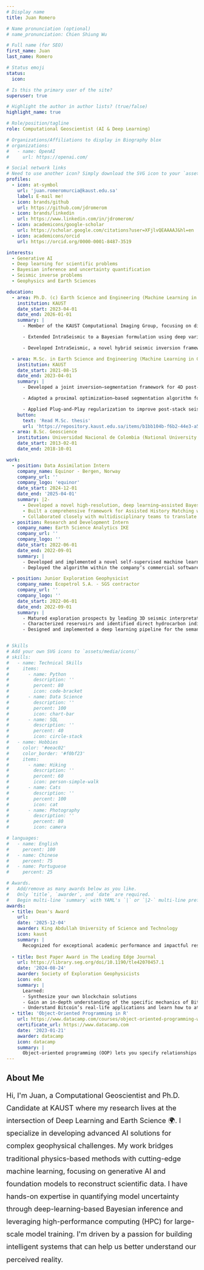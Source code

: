 ```yaml
---
# Display name
title: Juan Romero

# Name pronunciation (optional)
# name_pronunciation: Chien Shiung Wu

# Full name (for SEO)
first_name: Juan
last_name: Romero

# Status emoji
status:
  icon: 

# Is this the primary user of the site?
superuser: true

# Highlight the author in author lists? (true/false)
highlight_name: true

# Role/position/tagline
role: Computational Geoscientist (AI & Deep Learning)

# Organizations/Affiliations to display in Biography blox
# organizations:
#   - name: OpenAI
#     url: https://openai.com/

# Social network links
# Need to use another icon? Simply download the SVG icon to your `assets/media/icons/` folder.
profiles:
  - icon: at-symbol
    url: 'juan.romeromurcia@kaust.edu.sa'
    label: E-mail me!
  - icon: brands/github
    url: https://github.com/jdromerom
  - icon: brands/linkedin
    url: https://www.linkedin.com/in/jdromerom/
  - icon: academicons/google-scholar
    url: https://scholar.google.com/citations?user=XFjlvQEAAAAJ&hl=en
  - icon: academicons/orcid
    url: https://orcid.org/0000-0001-8487-3519

interests:
  - Generative AI
  - Deep learning for scientific problems
  - Bayesian inference and uncertainty quantification
  - Seismic inverse problems
  - Geophysics and Earth Sciences

education:
  - area: Ph.D. (c) Earth Science and Engineering (Machine Learning in Geoscience Track)
    institution: KAUST
    date_start: 2023-04-01
    date_end: 2026-01-01
    summary: |
      - Member of the KAUST Computational Imaging Group, focusing on diffusion models and generative architectures for scientific imaging. Current work includes hyperspectral data reconstruction and physics-informed inverse problems, leveraging high-performance computing resources for large-scale training and experimentation.

      - Extended IntraSeismic to a Bayesian formulation using deep variational inference for scalable uncertainty quantification. Introduced B-IntraSeismic and B-IntraSeismic Flow, which incorporate implicit neural representations and conditional normalizing flows to model complex, non-Gaussian posterior distributions.

      - Developed IntraSeismic, a novel hybrid seismic inversion framework that combines implicit neural representations with physical modeling to parameterize subsurface properties, achieving high reconstruction quality and rapid convergence in both static and dynamic settings.

  - area: M.Sc. in Earth Science and Engineering (Machine Learning in Geoscience Track)
    institution: KAUST
    date_start: 2021-08-15
    date_end: 2023-04-01
    summary: |
      - Developed a joint inversion–segmentation framework for 4D post-stack seismic inversion that integrates total variation and segmentation priors to enhance resolution, suppress nonrepeatable noise, and classify subsurface changes. This work was recognized with the 2023 Best Paper Award by The Leading Edge journal.

      - Adapted a proximal optimization–based segmentation algorithm for GPU acceleration using CUDA via Numba, significantly improving computational efficiency. The project was recognized as one of the winning submissions at the KAUST–NVIDIA Hackathon for its innovation in high-performance scientific computing.

      - Applied Plug-and-Play regularization to improve post-stack seismic inversion, integrating CNN-based denoisers to replace hand-crafted model-based priors traditionally used in inverse problems.
    button:
      text: 'Read M.Sc. thesis'
      url: 'https://repository.kaust.edu.sa/items/b1bb104b-f6b2-44e3-a5f9-98613b851e6a'
  - area: B.Sc. Geoscience
    institution: Universidad Nacional de Colombia (National University of Colombia)
    date_start: 2013-02-01
    date_end: 2018-10-01

work:
  - position: Data Assimilation Intern
    company_name: Equinor - Bergen, Norway
    company_url: ''
    company_logo: 'equinor'
    date_start: 2024-12-01
    date_end: '2025-04-01'
    summary: |2-
      - Developed a novel high-resolution, deep learning–assisted Bayesian 4D seismic inversion approach, improving the detection of subsurface changes related to CO_2 injection.
      - Built a comprehensive framework for Assisted History Matching with seismic data, focusing on enhancing predictive modeling for CO2 storage monitoring. 
      - Collaborated closely with multidisciplinary teams to translate geophysical insights into actionable reservoir management strategies.
  - position: Research and Development Intern
    company_name: Earth Science Analytics IKE
    company_url: ''
    company_logo: ''
    date_start: 2022-06-01
    date_end: 2022-09-01
    summary: |
      - Developed and implemented a novel self-supervised machine learning model for seismic denoising, achieving significant noise reduction and signal preservation on real field datasets.
      - Deployed the algorithm within the company’s commercial software platform, contributing to product development and client-facing deliverables.

  - position: Junior Exploration Geophysicist
    company_name: Ecopetrol S.A. - SGS contractor
    company_url: ''
    company_logo: ''
    date_start: 2022-06-01
    date_end: 2022-09-01
    summary: |
      - Matured exploration prospects by leading 3D seismic interpretation, structural mapping, and volumetric analysis to define drillable targets.
      - Characterized reservoirs and identified direct hydrocarbon indicators (DHIs) via quantitative interpretation, including AVO analysis and seismic inversion. 
      - Designed and implemented a deep learning pipeline for the semantic segmentation of complex mud diapir bodies in 3D seismic volumes.   


# Skills
# Add your own SVG icons to `assets/media/icons/`
# skills:
#   - name: Technical Skills
#     items:
#       - name: Python
#         description: ''
#         percent: 80
#         icon: code-bracket
#       - name: Data Science
#         description: ''
#         percent: 100
#         icon: chart-bar
#       - name: SQL
#         description: ''
#         percent: 40
#         icon: circle-stack
#   - name: Hobbies
#     color: '#eeac02'
#     color_border: '#f0bf23'
#     items:
#       - name: Hiking
#         description: ''
#         percent: 60
#         icon: person-simple-walk
#       - name: Cats
#         description: ''
#         percent: 100
#         icon: cat
#       - name: Photography
#         description: ''
#         percent: 80
#         icon: camera

# languages:
#   - name: English
#     percent: 100
#   - name: Chinese
#     percent: 75
#   - name: Portuguese
#     percent: 25

# Awards.
#   Add/remove as many awards below as you like.
#   Only `title`, `awarder`, and `date` are required.
#   Begin multi-line `summary` with YAML's `|` or `|2-` multi-line prefix and indent 2 spaces below.
awards:
  - title: Dean's Award
    url:
    date: '2025-12-04'
    awarder: King Abdullah University of Science and Technology
    icon: kaust
    summary: |
      Recognized for exceptional academic performance and impactful research contributions during doctoral studies.
      
  - title: Best Paper Award in The Leading Edge Journal
    url: https://library.seg.org/doi/10.1190/tle42070457.1
    date: '2024-08-24'
    awarder: Society of Exploration Geophysicists
    icon: edx
    summary: |
      Learned:
      - Synthesize your own blockchain solutions
      - Gain an in-depth understanding of the specific mechanics of Bitcoin
      - Understand Bitcoin’s real-life applications and learn how to attack and destroy Bitcoin, Ethereum, smart contracts and Dapps, and alternatives to Bitcoin’s Proof-of-Work consensus algorithm
  - title: 'Object-Oriented Programming in R'
    url: https://www.datacamp.com/courses/object-oriented-programming-with-s3-and-r6-in-r
    certificate_url: https://www.datacamp.com
    date: '2023-01-21'
    awarder: datacamp
    icon: datacamp
    summary: |
      Object-oriented programming (OOP) lets you specify relationships between functions and the objects that they can act on, helping you manage complexity in your code. This is an intermediate level course, providing an introduction to OOP, using the S3 and R6 systems. S3 is a great day-to-day R programming tool that simplifies some of the functions that you write. R6 is especially useful for industry-specific analyses, working with web APIs, and building GUIs.
---
```


## About Me

<div style="font-size: 1.15rem; line-height: 1.8;">
Hi, I'm Juan, a Computational Geoscientist and Ph.D. Candidate at KAUST where my research lives at the intersection of Deep Learning and Earth Science 🌍. I specialize in developing advanced AI solutions for complex geophysical challenges. My work bridges traditional physics-based methods with cutting-edge machine learning, focusing on generative AI and foundation models to reconstruct scientific data. I have hands-on expertise in quantifying model uncertainty through deep-learning-based Bayesian inference and leveraging high-performance computing (HPC) for large-scale model training. I'm driven by a passion for building intelligent systems that can help us better understand our perceived reality.
</div>